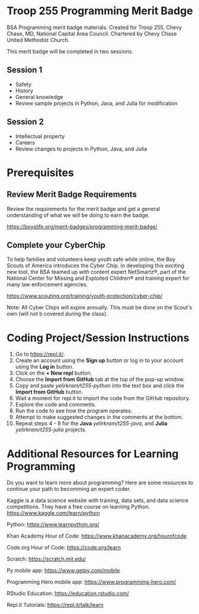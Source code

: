 # Troop 255 Programming Merit Badge
BSA Programming merit badge materials. Created for Troop 255, Chevy Chase, MD, National Capital Area Council. Chartered by Chevy Chase United Methodist Church.

This merit badge will be completed in two sessions.

## Session 1
* Safety
* History
* General knowledge
* Review sample projects in Python, Java, and Julia for modification

## Session 2
* Intellectual property
* Careers
* Review changes to projects in Python, Java, and Julia

# Prerequisites

## Review Merit Badge Requirements
Review the requirements for the merit badge and get a general understanding of what we will be doing to earn the badge.

https://boyslife.org/merit-badges/programming-merit-badge/

## Complete your CyberChip
To help families and volunteers keep youth safe while online, the Boy Scouts of America introduces the Cyber Chip. In developing this exciting new tool, the BSA teamed up with content expert NetSmartz®, part of the National Center for Missing and Exploited Children® and training expert for many law enforcement agencies.

https://www.scouting.org/training/youth-protection/cyber-chip/

Note: All Cyber Chips will expire annually. This must be done on the Scout's own (will not b covered during the class).

# Coding Project/Session Instructions
1. Go to https://repl.it/.
2. Create an account using the **Sign up** button or log in to your account using the **Log in** button.
2. Click on the **+ New repl** button.
3. Choose the **Import from GitHub** tab at the top of the pop-up window.
4. Copy and paste *yelirkram/t255-python* into the text box and click the **Import from GitHub** button.
5. Wait a moment for repl.it to import the code from the GitHub repository.
6. Explore the code and comments.
7. Run the code to see how the program operates.
8. Attempt to make suggested changes in the comments at the bottom.
9. Repeat steps 4 - 8 for the **Java** *yelirkram/t255-java*, and **Julia** *yelirkram/t255-julia* projects.

# Additional Resources for Learning Programming
Do you want to learn more about programming? Here are some resources to continue your path to becomming an expert coder.

Kaggle is a data science website with training, data sets, and data science competitions. They have a free course on learning Python. https://www.kaggle.com/learn/python

Python: https://www.learnpython.org/	

Khan Academy Hour of Code: https://www.khanacademy.org/hourofcode	

Code.org Hour of Code: https://code.org/learn	

Scratch: https://scratch.mit.edu/

Py mobile app: https://www.getpy.com/mobile

Programming Hero mobile app: https://www.programming-hero.com/

RStudio Education: https://education.rstudio.com/

Repl.it Tutorials: https://repl.it/talk/learn